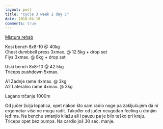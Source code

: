 ```yaml
---
layout: post
title: "cycle 3 week 2 day 5"
date: 2016-04-16
comments: true
---
```


[Mistura rehab](/snagata/log/2015/07/20/mistura-rehab/)

Kosi bench 8x8-10 @ 40kg  
Chest dumbbell press 3xmax. @ 12.5kg + drop set   
Flys 3xmax. @ 8kg + drop set   

Uski bench 8x8-10 @ 42.5kg  
Triceps pushdown 5xmax.   

A1 Zadnje rame 4xmax. @ 3kg  
A2 Lateralno rame 4xmax. @ 3kg  

Lagano trčanje 1000m  

Od jučer žulja lopatica, opet nakon što sam radio noge pa zaključujem da ni ergometar više ne mogu radit. Također od jučer neugodan feeling u donjim leđima. Na benchu smanjio kilažu ali i pauzu pa je bilo teško pri kraju. Triceps opet bez pumpa. Na cardio još 30 sec. manje.
